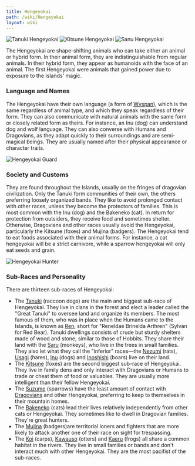 ```yaml
---
title: Hengeyokai
path: /wiki/Hengeyokai
layout: wiki
---
```


![Tanuki Hengeyokai](/static/wiki/Tanuki_Hengeyokai.png "fig:Tanuki Hengeyokai")
![Kitsune Hengeyokai](/static/wiki/Kitsune_Hengeyokai.jpg "fig:Kitsune Hengeyokai")
![Sanu Hengeyokai](/static/wiki/Sanu_Hengeyokai.jpg "fig:Sanu Hengeyokai") 

The Hengeyokai are shape-shifting animals who can take either an animal or
hybrid form. In their animal form, they are indistinguishable from
regular animals. In their hybrid form, they appear as humanoids with the
face of an animal. The first Hengeyokai were animals that gained power
due to exposure to the Islands' magic.

### Language and Names

The Hengeyokai have their own language (a form of
[Wyspan](/wiki/Wyspan "wikilink")), which is the same regardless of animal
type, and which they speak regardless of their form. They can also
communicate with natural animals with the same form or closely related
form as theirs. For instance, an Inu (dog) can understand dog and wolf
language. They can also converse with Humans and Dragovians, as they
adapt quickly to their surroundings and are semi-magical beings. They
are usually named after their physical appearance or character traits.

![Hengeyokai Guard](/static/wiki/Hengeyokai%20Guard.png "fig:Hengeyokai Guard") 

### Society and Customs

They are found throughout the Islands, usually on the fringes of
dragovian civilization. Only the Tanuki form communities of their own,
the others preferring loosely organized bands. They like to avoid
prolonged contact with other races, unless they become the protectors of
families. This is most common with the Inu (dog) and the Bakeneko (cat).
In return for protection from outsiders, they receive food and sometimes
shelter. Otherwise, Dragovians and other races usually avoid the
Hengeyokai, particularly the Kitsune (foxes) and Mujina (badgers). The
Hengeyokai tend to eat foods associated with their animal forms. For
instance, a cat hengeyokai will be a strict carnivore, while a sparrow
hengeyokai will only eat seeds and grain.


![Hengeyokai Hunter](/static/wiki/Hengeyokai%20Hunter.png "fig:Hengeyokai Hunter") 

### Sub-Races and Personality

There are thirteen sub-races of Hengeyokai:

-   The [Tanuki](/wiki/Tanuki "wikilink") (raccoon dogs) are the main and
    biggest sub-race of Hengeyokai. They live in clans in the forest and
    elect a leader called the "Great Tanuki" to oversee land and
    organize its members. The most famous of them, who was in place when
    the Humans came to the Islands, is known as [Ren](/wiki/Ren "wikilink"),
    short for "Reneldae Brinelda Arthren" (Sylvan for Red Bear). Tanuki
    dwellings consists of crude but sturdy shelters made of wood and
    stone, similar to those of Hobbits. They share their land with the
    [Saru](/wiki/Saru "wikilink") (monkeys), who live in the trees in small
    families. They also let what they call the "inferior" races—the
    [Nezumi](/wiki/Nezumi "wikilink") (rats), [Usagi](Usagi "wikilink")
    (hares), [Inu](/wiki/Inu "wikilink") (dogs) and
    [Inoshishi](/wiki/Inoshishi "wikilink") (boars) live on their land.
-   The [Kitsune](/wiki/Kitsune "wikilink") (foxes) are the second biggest
    sub-race of Hengeyokai. They live in family dens and only interact
    with Dragovians or Humans to trade or cheat them of food or
    valuables. They are usually more intelligent than their fellow
    Hengeyokai.
-   The [Suzume](/wiki/Suzume "wikilink") (sparrows) have the least amount of
    contact with [Dragovians](/wiki/Dragovians "wikilink") and other
    Hengeyokai, preferring to keep to themselves in their mountain
    homes.
-   The [Bakeneko](/wiki/Bakeneko "wikilink") (cats) lead their lives
    relatively independently from other cats or Hengeyokai. They
    sometimes like to dwell in Dragovian families. They're great
    hunters.
-   The [Mujina](/wiki/Mujina "wikilink") (badgers)are territorial loners and
    fighters that are more likely to attack another one of their race on
    sight for trespassing.
-   The [Koi](/wiki/Koi "wikilink") (carps), [Kawauso](Kawauso "wikilink")
    (otters) and [Kaeru](/wiki/Kaeru "wikilink") (frogs) all share a common
    habitat in the rivers. They live in small families or bands and
    don't interact much with other Hengeyokai. They are the most
    pacifist of the sub-races.
